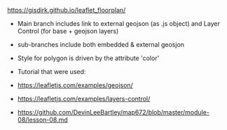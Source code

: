 https://gisdirk.github.io/leaflet_floorplan/
- Main branch includes link to external geojson (as .js object) and Layer Control (for base + geojson layers)
- sub-branches include both embedded & external geosjon
- Style for polygon is driven by the attribute 'color'

- Tutorial that were used:
- https://leafletjs.com/examples/geojson/
- https://leafletjs.com/examples/layers-control/
- https://github.com/DevinLeeBartley/map672/blob/master/module-08/lesson-08.md

